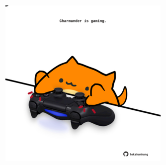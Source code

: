 <!-- built at 06/04/2021, 21:07:00 UTC -->
<p align="center">
  <img width="500" height="500" src="./ReadmeImage.svg">
</p>
